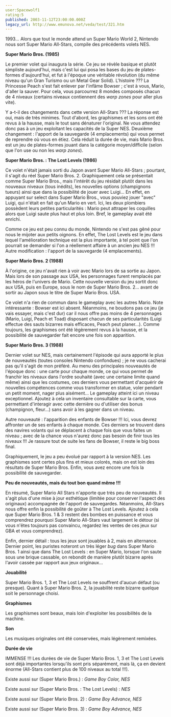 ```yaml
---
user:Spacewolf1
rating:5
published: 2003-11-12T23:00:00.000Z
legacy_url: http://www.emunova.net/veda/test/321.htm
---
```

1993... Alors que tout le monde attend un Super Mario World 2, Nintendo nous sort Super Mario All-Stars, compile des précédents volets NES.  

  

**Super Mario Bros. (1985)**  

Le premier volet qui inaugura la série. Ce jeu se révèle basique et plutôt simpliste aujourd'hui, mais c'est lui qui posa les bases du jeu de plates-formes d'aujourd'hui, et fut à l'époque une véritable révolution (du même niveau qu'un Gran Turismo ou un Metal Gear Solid). L'histoire ??? La Princesse Peach s'est fait enlever par l'infâme Bowser ; c'est à vous, Mario, d'aller la sauver. Pour cela, vous parcourrez 8 mondes composés chacun de 4 niveaux (certains niveaux contiennent des _warp zones_ pour aller plus vite).  

Y a-t-il des changements dans cette version All-Stars ??? La réponse est oui, mais de très minimes. Tout d'abord, les graphismes et les sons ont été revus à la hausse, mais le tout sans dénaturer l'original. Ne vous attendez donc pas à un jeu exploitant les capacités de la Super NES. Deuxième changement : l'apport de la sauvegarde (4 emplacements) qui vous permet de reprendre où vous en étiez. Cela réduit la durée de vie, mais Mario Bros. est un jeu de plates-formes jouant dans la catégorie moyen/difficile (selon que l'on use ou non les _warp zones_).  

  

**Super Mario Bros. : The Lost Levels (1986)**  

Ce volet n'était jamais sorti du Japon avant Super Mario All-Stars ; pourtant, il s'agit du réel Super Mario Bros. 2\. Graphiquement cela se présentait comme Super Mario Bros., mais l'intérêt du jeu résidait plutôt dans les nouveaux niveaux (tous inédits), les nouvelles options (champignons tueurs) ainsi que dans la possibilité de jouer avec Luigi... En effet, en appuyant sur select dans Super Mario Bros., vous pouviez jouer "avec" Luigi, qui n'était en fait qu'un Mario en vert. Ici, les deux plombiers possèdent leurs petites particularités : Mario peut attraper les coquilles alors que Luigi saute plus haut et plus loin. Bref, le gameplay avait été enrichi.  

Comme ce jeu est peu connu du monde, Nintendo ne s'est pas gêné pour nous le mijoter aux petits oignons. En effet, The Lost Levels est le jeu dans lequel l'amélioration technique est la plus importante, à tel point que l'on pourrait se demander si l'on a réellement affaire à un ancien jeu NES !!! Autre modification : l'apport de la sauvegarde (4 emplacements).  

  

**Super Mario Bros. 2 (1988)**  

À l'origine, ce jeu n'avait rien à voir avec Mario lors de sa sortie au Japon. Mais lors de son passage aux USA, les personnages furent remplacés par les héros de l'univers de Mario. Cette nouvelle version du jeu sortit donc aux USA, puis en Europe, sous le nom de Super Mario Bros. 2... avant de sortir au Japon sous le titre de Super Mario Bros. USA.  

Ce volet n'a rien de commun dans le gameplay avec les autres Mario. Note intéressante : Bowser est ici absent. Néanmoins, ne boudons pas ce jeu (je vais essayer, mais c'est dur) car il nous offre pas moins de 4 personnages (Mario, Luigi, Peach et Toad) disposant chacun de ses particularités (Luigi effectue des sauts bizarres mais efficaces, Peach peut planer...). Comme toujours, les graphismes ont été légèrement revus à la hausse, et la possibilité de sauvegarder fait encore une fois son apparition.  

  

**Super Mario Bros. 3 (1988)**  

Dernier volet sur NES, mais certainement l'épisode qui aura apporté le plus de nouveautés (toutes consoles Nintendo confondues) ; je ne vous cacherai pas qu'il s'agit de mon préféré. Au menu des principales nouveautés de l'époque donc : une carte pour chaque monde, ce qui vous permet de franchir les niveaux dans l'ordre souhaité (avec une certaine limite quand même) ainsi que les costumes, ces derniers vous permettant d'acquérir de nouvelles compétences comme vous transformer en statue, voler pendant un petit moment, nager plus aisément... Le gameplay atteint ici un niveau exceptionnel. Ajoutez à cela un inventaire consultable sur la carte, vous permettant d'interagir avec cette dernière ou d'utiliser des bonus (champignon, fleur...) sans avoir à les gagner dans un niveau.  

Autre nouveauté : l'apparition des enfants de Bowser !!! Ici, vous devrez affronter un de ses enfants à chaque monde. Ces derniers se trouvent dans des navires volants qui se déplacent à chaque fois que vous faites un niveau ; avec de la chance vous n'aurez donc pas besoin de finir tous les niveaux !!! Je rassure tout de suite les fans de Bowser, il reste le big boss final.  

Graphiquement, le jeu a peu évolué par rapport à la version NES. Les graphismes sont certes plus fins et mieux colorés, mais on est loin des résultats de Super Mario Bros. Enfin, vous avez encore une fois la possibilité de sauvegarder.  

  

**Peu de nouveautés, mais du tout bon quand même !!!**  

En résumé, Super Mario All Stars n'apporte que très peu de nouveautés. Il s'agit plus d'une mise à jour esthétique (limitée pour conserver l'aspect des originaux) accompagnée de l'apport de sauvegardes. Néanmoins, All-Stars nous offre enfin la possibilité de goûter à The Lost Levels. Ajoutez à cela que Super Mario Bros. 1 & 3 restent des bombes en puissance et vous comprendrez pourquoi Super Mario All-Stars vaut largement le détour (si vous n'êtes toujours pas convaincu, regardez les ventes de ces jeux sur GBA et vous comprendrez).  

Enfin, dernier détail : tous les jeux sont jouables à 2, mais en alternance. Dernier point, les puristes noteront un très léger _bug_ dans Super Mario Bros. 1 ainsi que dans The Lost Levels : en Super Mario, lorsque l'on saute sous une brique cassable, on rebondit de manière plutôt bizarre après l'avoir cassée par rapport aux jeux originaux...  

  

  

**Jouabilité**  

Super Mario Bros. 1, 3 et The Lost Levels ne souffrent d'aucun défaut (ou presque). Quant à Super Mario Bros. 2, la jouabilité reste bizarre quelque soit le personnage choisi.  

**Graphismes**  

Les graphismes sont beaux, mais loin d'exploiter les possibilités de la machine.  

**Son**  

Les musiques originales ont été conservées, mais légèrement remixées.  

**Durée de vie**  

IMMENSE !!! Les durées de vie de Super Mario Bros. 1, 3 et The Lost Levels sont déjà importantes lorsqu'ils sont pris séparément, mais là, ça en devient énorme (All-Stars contient plus de 100 niveaux au total !!!).  

  

Existe aussi sur (Super Mario Bros.) : _Game Boy Color, NES_  

Existe aussi sur (Super Mario Bros. : The Lost Levels) : _NES_  

Existe aussi sur (Super Mario Bros. 2) : _Game Boy Advance, NES_  

Existe aussi sur (Super Mario Bros. 3) : _Game Boy Advance, NES_